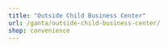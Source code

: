 ```yaml
---
title: "Outside Child Business Center"
url: /ganta/outside-child-business-center/
shop: convenience
---
```

